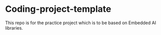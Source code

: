 # Coding-project-template
This repo is for the practice project which is to be based on Embedded AI libraries. 
